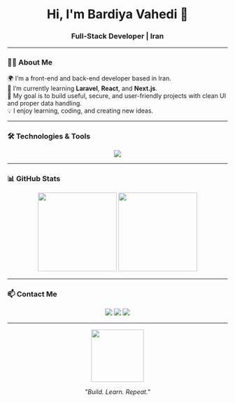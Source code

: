 <h1 align="center">Hi, I'm Bardiya Vahedi 👋</h1>

<h3 align="center">Full-Stack Developer | Iran</h3>

---

### 👨‍💻 About Me
🌍 I’m a front-end and back-end developer based in Iran.  
🌱 I’m currently learning **Laravel**, **React**, and **Next.js**.  
🎯 My goal is to build useful, secure, and user-friendly projects with clean UI and proper data handling.  
💡 I enjoy learning, coding, and creating new ideas.

---

### 🛠️ Technologies & Tools
<p align="center">
  <img src="https://skillicons.dev/icons?i=html,css,js,ts,react,nextjs,tailwind,bootstrap,jquery,php,laravel" />
</p>

---

### 📊 GitHub Stats
<p align="center">
  <img height="180em" src="https://github-readme-stats.vercel.app/api?username=bardiya185&show_icons=true&theme=tokyonight&hide_border=true" />
  <img height="180em" src="https://github-readme-stats.vercel.app/api/top-langs/?username=bardiya185&layout=compact&theme=tokyonight&hide_border=true" />
</p>

---

### 📫 Contact Me
<p align="center">
  <a href="mailto:your-email@gmail.com"><img src="https://img.shields.io/badge/Email-D14836?style=for-the-badge&logo=gmail&logoColor=white"></a>
  <a href="https://t.me/your_telegram"><img src="https://img.shields.io/badge/Telegram-2CA5E0?style=for-the-badge&logo=telegram&logoColor=white"></a>
  <a href="https://github.com/bardiya185"><img src="https://img.shields.io/badge/GitHub-100000?style=for-the-badge&logo=github&logoColor=white"></a>
</p>

---

<p align="center">
  <img src="https://media.giphy.com/media/WUlplcMpOCEmTGBtBW/giphy.gif" width="120" />
</p>

<p align="center"><em>"Build. Learn. Repeat."</em></p>

